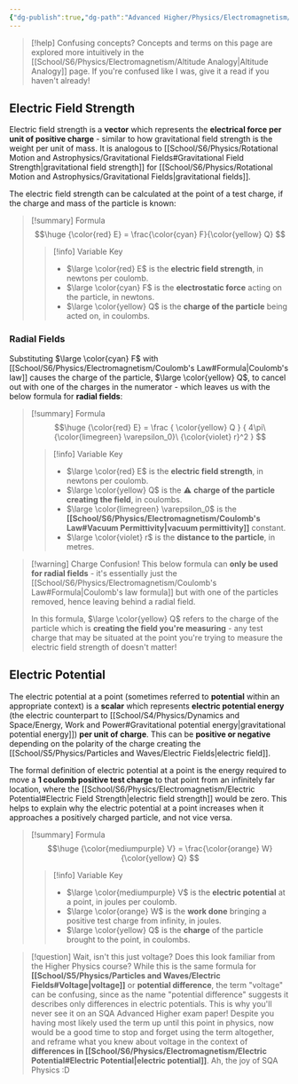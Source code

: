 ```yaml
---
{"dg-publish":true,"dg-path":"Advanced Higher/Physics/Electromagnetism/Electric Potential.md","dg-permalink":"physics/electric-potential","permalink":"/physics/electric-potential/","created":"","updated":""}
---
```


> [!help] Confusing concepts?
> Concepts and terms on this page are explored more intuitively in the [[School/S6/Physics/Electromagnetism/Altitude Analogy\|Altitude Analogy]] page. If you're confused like I was, give it a read if you haven't already!

## Electric Field Strength

Electric field strength is a **vector** which represents the **electrical force per unit of positive charge** - similar to how gravitational field strength is the weight per unit of mass. It is analogous to [[School/S6/Physics/Rotational Motion and Astrophysics/Gravitational Fields#Gravitational Field Strength\|gravitational field strength]] for [[School/S6/Physics/Rotational Motion and Astrophysics/Gravitational Fields\|gravitational fields]].

The electric field strength can be calculated at the point of a test charge, if the charge and mass of the particle is known:

> [!summary] Formula
> $$\huge
> {\color{red} E} = \frac{\color{cyan} F}{\color{yellow} Q}
> $$
> > [!info] Variable Key
> > - $\large \color{red} E$ is the **electric field strength**, in newtons per coulomb.
> > - $\large \color{cyan} F$ is the **electrostatic force** acting on the particle, in newtons.
> > - $\large \color{yellow} Q$ is the **charge of the particle** being acted on, in coulombs.

### Radial Fields

Substituting $\large \color{cyan} F$ with [[School/S6/Physics/Electromagnetism/Coulomb's Law#Formula\|Coulomb's law]] causes the charge of the particle, $\large \color{yellow} Q$, to cancel out with one of the charges in the numerator - which leaves us with the below formula for **radial fields**:

> [!summary] Formula
> $$\huge
> {\color{red} E} = \frac {
> 	\color{yellow} Q
> } {
> 	4\pi\ {\color{limegreen} \varepsilon_0}\ {\color{violet} r}^2
> }
> $$
> > [!info] Variable Key
> > - $\large \color{red} E$ is the **electric field strength**, in newtons per coulomb.
> > - $\large \color{yellow} Q$ is the ⚠️ **charge of the particle creating the field**, in coulombs.
> > - $\large \color{limegreen} \varepsilon_0$ is the **[[School/S6/Physics/Electromagnetism/Coulomb's Law#Vacuum Permittivity\|vacuum permittivity]]** constant.
> > - $\large \color{violet} r$ is the **distance to the particle**, in metres.

> [!warning] Charge Confusion!
> This below formula can **only be used for radial fields** - it's essentially just the [[School/S6/Physics/Electromagnetism/Coulomb's Law#Formula\|Coulomb's law formula]] but with one of the particles removed, hence leaving behind a radial field.
> 
> In this formula, $\large \color{yellow} Q$ refers to the charge of the particle which is **creating the field you're measuring** - any test charge that may be situated at the point you're trying to measure the electric field strength of doesn't matter!

## Electric Potential

The electric potential at a point (sometimes referred to **potential** within an appropriate context) is a **scalar** which represents **electric potential energy** (the electric counterpart to [[School/S4/Physics/Dynamics and Space/Energy, Work and Power#Gravitational potential energy\|gravitational potential energy]]) **per unit of charge**. This can be **positive or negative** depending on the polarity of the charge creating the [[School/S5/Physics/Particles and Waves/Electric Fields\|electric field]].

The formal definition of electric potential at a point is the energy required to move a **1 coulomb positive test charge** to that point from an infinitely far location, where the [[School/S6/Physics/Electromagnetism/Electric Potential#Electric Field Strength\|electric field strength]] would be zero. This helps to explain why the electric potential at a point increases when it approaches a positively charged particle, and not vice versa.

> [!summary] Formula
> $$\huge
> {\color{mediumpurple} V} = \frac{\color{orange} W}{\color{yellow} Q}
> $$
> > [!info] Variable Key
> > - $\large \color{mediumpurple} V$ is the **electric potential** at a point, in joules per coulomb.
> > - $\large \color{orange} W$ is the **work done** bringing a positive test charge from infinity, in joules.
> > - $\large \color{yellow} Q$ is the **charge** of the particle brought to the point, in coulombs.

> [!question] Wait, isn't this just voltage?
> Does this look familiar from the Higher Physics course? While this is the same formula for **[[School/S5/Physics/Particles and Waves/Electric Fields#Voltage\|voltage]]** or **potential difference**, the term "voltage" can be confusing, since as the name "potential difference" suggests it describes only differences in electric potentials. This is why you'll never see it on an SQA Advanced Higher exam paper! Despite you having most likely used the term up until this point in physics, now would be a good time to stop and forget using the term altogether, and reframe what you knew about voltage in the context of **differences in [[School/S6/Physics/Electromagnetism/Electric Potential#Electric Potential\|electric potential]]**. Ah, the joy of SQA Physics :D


